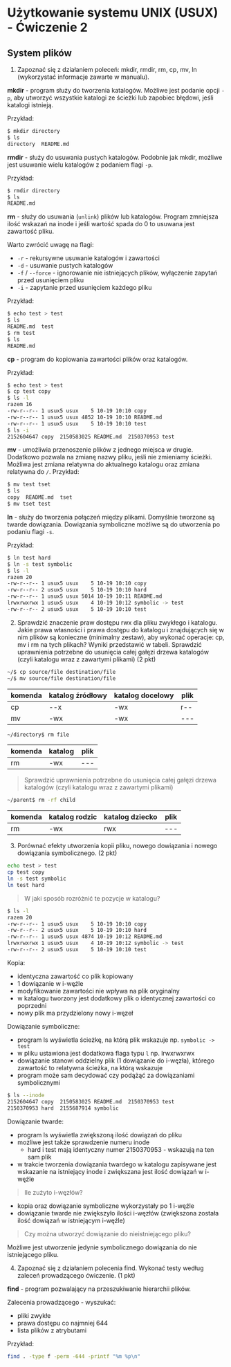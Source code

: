 # Użytkowanie systemu UNIX (USUX) - Ćwiczenie 2

## System plików

1. Zapoznać się z działaniem poleceń: mkdir, rmdir, rm, cp, mv, ln (wykorzystać informacje zawarte w manualu).

**mkdir** - program służy do tworzenia katalogów. Możliwe jest podanie opcji `-p`, aby utworzyć wszystkie katalogi ze ścieżki lub zapobiec błędowi, jeśli katalogi istnieją.

Przykład:
```sh
$ mkdir directory
$ ls
directory  README.md
```

**rmdir** - służy do usuwania pustych katalogów. Podobnie jak mkdir, możliwe jest usuwanie wielu katalogów z podaniem flagi `-p`.

Przykład:
```sh
$ rmdir directory
$ ls
README.md
```

**rm** - służy do usuwania (`unlink`) plików lub katalogów. Program zmniejsza ilość wskazań na inode i jeśli wartość spada do 0 to usuwana jest zawartość pliku.

Warto zwrócić uwagę na flagi:
- `-r` - rekursywne usuwanie katalogów i zawartości
- `-d` - usuwanie pustych katalogów
- `-f` / `--force` - ignorowanie nie istniejących plików, wyłączenie zapytań przed usunięciem pliku
- `-i` - zapytanie przed usunięciem każdego pliku

Przykład:
```sh
$ echo test > test
$ ls
README.md  test
$ rm test
$ ls
README.md
```

**cp** - program do kopiowania zawartości plików oraz katalogów.

Przykład:
```sh
$ echo test > test
$ cp test copy
$ ls -l
razem 16
-rw-r--r-- 1 usux5 usux    5 10-19 10:10 copy
-rw-r--r-- 1 usux5 usux 4852 10-19 10:10 README.md
-rw-r--r-- 1 usux5 usux    5 10-19 10:10 test
$ ls -i
2152604647 copy  2150583025 README.md  2150370953 test
```

**mv** - umożliwia przenoszenie plików z jednego miejsca w drugie. Dodatkowo pozwala na zmianę nazwy pliku, jeśli nie zmieniamy ścieżki. Możliwa jest zmiana relatywna do aktualnego katalogu oraz zmiana relatywna do `/`.
Przykład:
```sh
$ mv test tset
$ ls
copy  README.md  tset
$ mv tset test
```

**ln**  - służy do tworzenia połączeń między plikami. Domyślnie tworzone są twarde dowiązania. Dowiązania symboliczne możliwe są do utworzenia po podaniu flagi `-s`.

Przykład:
```sh
$ ln test hard
$ ln -s test symbolic
$ ls -l
razem 20
-rw-r--r-- 1 usux5 usux    5 10-19 10:10 copy
-rw-r--r-- 2 usux5 usux    5 10-19 10:10 hard
-rw-r--r-- 1 usux5 usux 5014 10-19 10:11 README.md
lrwxrwxrwx 1 usux5 usux    4 10-19 10:12 symbolic -> test
-rw-r--r-- 2 usux5 usux    5 10-19 10:10 test
```

2. Sprawdzić znaczenie praw dostępu rwx dla pliku zwykłego i katalogu. Jakie prawa własności i prawa dostępu do katalogu i znajdujących się w nim plików są konieczne (minimalny zestaw), aby wykonać operacje: cp, mv i rm na tych plikach? Wyniki przedstawić w tabeli. Sprawdzić uprawnienia potrzebne do usunięcia całej gałęzi drzewa katalogów (czyli katalogu wraz z zawartymi plikami) (2 pkt)

```sh
~/$ cp source/file destination/file
~/$ mv source/file destination/file
```

komenda | katalog źródłowy | katalog docelowy | plik
--------|------------------|------------------|------
cp      | --x              | -wx              | r--
mv      | -wx              | -wx              | ---

```sh
~/directory$ rm file
```

komenda | katalog | plik
--------|---------|------
rm      | -wx     | ---

> Sprawdzić uprawnienia potrzebne do usunięcia całej gałęzi drzewa katalogów (czyli katalogu wraz z zawartymi plikami)

```sh
~/parent$ rm -rf child
```

komenda | katalog rodzic | katalog dziecko | plik
--------|----------------|-----------------|------
rm      | -wx            | rwx             | ---


3. Porównać efekty utworzenia kopii pliku, nowego dowiązania i nowego dowiązania symbolicznego. (2 pkt)

```sh
echo test > test
cp test copy
ln -s test symbolic
ln test hard
```

> W jaki sposób rozróżnić te pozycje w katalogu?

```sh
$ ls -l
razem 20
-rw-r--r-- 1 usux5 usux    5 10-19 10:10 copy
-rw-r--r-- 2 usux5 usux    5 10-19 10:10 hard
-rw-r--r-- 1 usux5 usux 4874 10-19 10:12 README.md
lrwxrwxrwx 1 usux5 usux    4 10-19 10:12 symbolic -> test
-rw-r--r-- 2 usux5 usux    5 10-19 10:10 test
```

Kopia:
- identyczna zawartość co plik kopiowany
- 1 dowiązanie w i-węźle
- modyfikowanie zawartości nie wpływa na plik oryginalny
- w katalogu tworzony jest dodatkowy plik o identycznej zawartości co poprzedni
- nowy plik ma przydzielony nowy i-węzeł

Dowiązanie symboliczne:
- program ls wyświetla ścieżkę, na którą plik wskazuje np. `symbolic -> test`
- w pliku ustawiona jest dodatkowa flaga typu `l` np. lrwxrwxrwx
- dowiązanie stanowi oddzielny plik (1 dowiązanie do i-węzła), którego zawartość to relatywna ścieżka, na którą wskazuje
- program może sam decydować czy podążąć za dowiązaniami symbolicznymi

```sh
$ ls --inode
2152604647 copy  2150583025 README.md  2150370953 test
2150370953 hard  2155687914 symbolic
```

Dowiązanie twarde:
- program ls wyświetla zwiększoną ilość dowiązań do pliku
- możliwe jest także sprawdzenie numeru inode 
    - hard i test mają identyczny numer 2150370953 - wskazują na ten sam plik
- w trakcie tworzenia dowiązania twardego w katalogu zapisywane jest wskazanie na istniejący inode i zwiększana jest ilość dowiązań w i-węźle

> Ile zużyto i-węzłów?

- kopia oraz dowiązanie symboliczne wykorzystały po 1 i-węźle
- dowiązanie twarde nie zwiększyło ilości i-węzłów (zwiększona została ilość dowiązań w istniejącym i-węźle)

> Czy można utworzyć dowiązanie do nieistniejącego pliku?

Możliwe jest utworzenie jedynie symbolicznego dowiązania do nie istniejącego pliku.

4. Zapoznać się z działaniem polecenia find. Wykonać testy według zaleceń prowadzącego ćwiczenie. (1 pkt)

**find** - program pozwalający na przeszukiwanie hierarchii plików.

Zalecenia prowadzącego - wyszukać:
- pliki zwykłe
- prawa dostępu co najmniej 644
- lista plików z atrybutami

Przykład: 
```sh
find . -type f -perm -644 -printf "%m %p\n"
```
